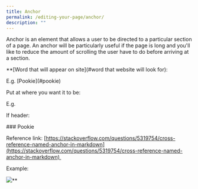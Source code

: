 ```yaml
---
title: Anchor
permalink: /editing-your-page/anchor/
description: ""
---
```

Anchor is an element that allows a user to be directed to a particular section of a page. An anchor will be particularly useful if the page is long and you'll like to reduce the amount of scrolling the user have to do before arriving at a section.

**\[Word that will appear on site\](#word that website will look for):

E.g. \[Pookie\](#pookie)

  

Put at where you want it to be:

E.g. <a name="pookie"></a>

  

If header: 

\### <a name="pookie"></a>Pookie

  

Reference link: [https://stackoverflow.com/questions/5319754/cross-reference-named-anchor-in-markdown](https://stackoverflow.com/questions/5319754/cross-reference-named-anchor-in-markdown) 

  

Example: 

![](https://lh6.googleusercontent.com/2ew7sCFcif7y_ps6zs9-jBCwiqcbvyLBiMzD3o1RPA-lwrddsshnGgdJepRAX3lIltI_UHbiGjbtmC-P2h7gDcyn5o-8-qQ5mcxk_H_xR-UNS2wxIYsR7XhA0ty-7HnHOqoEeOOJD_I8CQwKTxjObA3vk6ICEtGLNB36fTHbWdJO4BNEgng6y-pJIXSSxQ)**